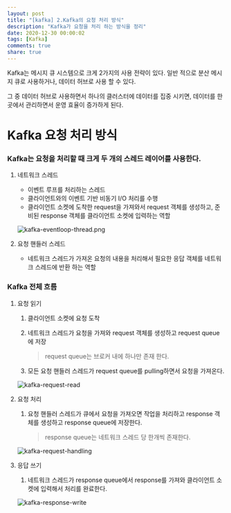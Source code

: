 ```yaml
---
layout: post
title: "[kafka] 2.Kafka의 요청 처리 방식"
description: "Kafka가 요청을 처리 하는 방식을 정리"
date: 2020-12-30 00:00:02
tags: [Kafka]
comments: true
share: true
---
```


Kafka는 메시지 큐 시스템으로 크게 2가지의 사용 전략이 있다. 일반 적으로 분산 메시지 큐로 사용하거나, 데이터 허브로 사용 할 수 있다.

그 중 데이터 허브로 사용하면서 하나의 클러스터에 데이터를 집중 시키면,  데이터를 한 곳에서 관리하면서 운영 효율이 증가하게 된다.



# Kafka 요청 처리 방식

### Kafka는 요청을 처리할 때 크게 두 개의 스레드 레이어를 사용한다.

1. 네트워크 스레드

   - 이벤트 루프를 처리하는 스레드
   - 클라이언트와의 이벤트 기반 비동기 I/O 처리를 수행
   - 클라이언트 소켓에 도착한 request을 가져와서 request 객체를 생성하고, 준비된 response 객체를 클라이언트 소켓에 입력하는 역할

   ![kafka-eventloop-thread.png](https://zkdlu.github.io/images/kafka/kafka-eventloop-thread.png)

2. 요청 핸들러 스레드

   - 네트워크 스레드가 가져온 요청의 내용을 처리해서 필요한 응답 객체를 네트워크 스레드에 반환 하는 역할

### Kafka 전체 흐름

1. 요청 읽기

   1. 클라이언트 소켓에 요청 도착
   
   2. 네트워크 스레드가 요청을 가져와 request 객체를 생성하고 request queue에 저장
   
      > request queue는 브로커 내에 하나만 존재 한다.
   
   3. 모든 요청 핸들러 스레드가 request queue를 pulling하면서 요청을 가져온다.
   
   ![kafka-request-read](https://zkdlu.github.io/images/kafka/kafka-request-read.png)



2. 요청 처리

   1. 요청 핸들러 스레드가 큐에서 요청을 가져오면 작업을 처리하고 response 객체를 생성하고 response queue에 저장한다.

      > response queue는 네트워크 스레드 당 한개씩 존재한다.

   ![kafka-request-handling](https://zkdlu.github.io/images/kafka/kafka-request-handling.png)



3. 응답 쓰기

   1. 네트워크 스레드가 response queue에서 response를 가져와 클라이언트 소켓에 입력해서 처리를 완료한다.

   ![kafka-response-write](https://zkdlu.github.io/images/kafka/kafka-response-write.png)













